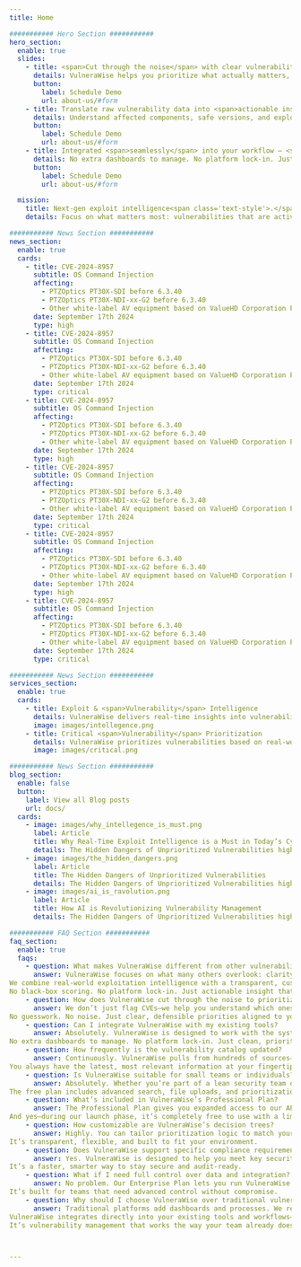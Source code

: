 ```yaml
---
title: Home

########### Hero Section ###########
hero_section:
  enable: true
  slides:
    - title: <span>Cut through the noise</span> with clear vulnerability prioritization
      details: VulneraWise helps you prioritize what actually matters, fast.
      button:
        label: Schedule Demo
        url: about-us/#form
    - title: Translate raw vulnerability data into <span>actionable insights</span>.
      details: Understand affected components, safe versions, and exploit maturity at a glance.
      button:
        label: Schedule Demo
        url: about-us/#form
    - title: Integrated <span>seamlessly</span> into your workflow — <span>without lock-in</span> 
      details: No extra dashboards to manage. No platform lock-in. Just clean, prioritized intelligence delivered where and how your team already works.
      button:
        label: Schedule Demo
        url: about-us/#form

  mission:
    title: Next-gen exploit intelligence<span class='text-style'>.</span>
    details: Focus on what matters most: vulnerabilities that are actively exploited, in systems that are actually at risk. Our transparent decision model turns raw CVE data into clear, prioritized guidance—ready to plug into your existing tools. Start for free. Scale when you’re ready.

########### News Section ###########
news_section:
  enable: true
  cards:
    - title: CVE-2024-8957
      subtitle: OS Command Injection
      affecting:
        - PTZOptics PT30X-SDI before 6.3.40
        - PTZOptics PT30X-NDI-xx-G2 before 6.3.40
        - Other white-label AV equipment based on ValueHD Corporation PTZ Camera Firmware
      date: September 17th 2024
      type: high
    - title: CVE-2024-8957
      subtitle: OS Command Injection
      affecting:
        - PTZOptics PT30X-SDI before 6.3.40
        - PTZOptics PT30X-NDI-xx-G2 before 6.3.40
        - Other white-label AV equipment based on ValueHD Corporation PTZ Camera Firmware
      date: September 17th 2024
      type: critical
    - title: CVE-2024-8957
      subtitle: OS Command Injection
      affecting:
        - PTZOptics PT30X-SDI before 6.3.40
        - PTZOptics PT30X-NDI-xx-G2 before 6.3.40
        - Other white-label AV equipment based on ValueHD Corporation PTZ Camera Firmware
      date: September 17th 2024
      type: high
    - title: CVE-2024-8957
      subtitle: OS Command Injection
      affecting:
        - PTZOptics PT30X-SDI before 6.3.40
        - PTZOptics PT30X-NDI-xx-G2 before 6.3.40
        - Other white-label AV equipment based on ValueHD Corporation PTZ Camera Firmware
      date: September 17th 2024
      type: critical
    - title: CVE-2024-8957
      subtitle: OS Command Injection
      affecting:
        - PTZOptics PT30X-SDI before 6.3.40
        - PTZOptics PT30X-NDI-xx-G2 before 6.3.40
        - Other white-label AV equipment based on ValueHD Corporation PTZ Camera Firmware
      date: September 17th 2024
      type: high
    - title: CVE-2024-8957
      subtitle: OS Command Injection
      affecting:
        - PTZOptics PT30X-SDI before 6.3.40
        - PTZOptics PT30X-NDI-xx-G2 before 6.3.40
        - Other white-label AV equipment based on ValueHD Corporation PTZ Camera Firmware
      date: September 17th 2024
      type: critical

########### News Section ###########
services_section:
  enable: true
  cards:
    - title: Exploit & <span>Vulnerability</span> Intelligence
      details: VulneraWise delivers real-time insights into vulnerabilities that are actively exploited in the wild—so your team can act before they’re a problem. By surfacing what’s relevant to your environment, we help you cut through the noise, stay ahead of threats that matter and achieve uncompromising security resilience.
      image: images/intellegence.png
    - title: Critical <span>Vulnerability</span> Prioritization
      details: VulneraWise prioritizes vulnerabilities based on real-world exploitation, system exposure, and business impact—so your team can focus on what truly matters. Our transparent, customizable decision-tree model lets you tailor the logic to your environment, ensuring the output reflects your actual risk — not someone else’s. 
      image: images/critical.png

########### News Section ###########
blog_section:
  enable: false
  button:  
    label: View all Blog posts
    url: docs/
  cards:
    - image: images/why_intellegence_is_must.png
      label: Article
      title: Why Real-Time Exploit Intelligence is a Must in Today’s Cybersecurity Landscape
      details: The Hidden Dangers of Unprioritized Vulnerabilities highlights the critical risks businesses face when they fail to properly prioritize security vulnerabilities.
    - image: images/the_hidden_dangers.png
      label: Article
      title: The Hidden Dangers of Unprioritized Vulnerabilities
      details: The Hidden Dangers of Unprioritized Vulnerabilities highlights the critical risks businesses face when they fail to properly prioritize security vulnerabilities. 
    - image: images/ai_is_ravolution.png
      label: Article
      title: How AI is Revolutionizing Vulnerability Management
      details: The Hidden Dangers of Unprioritized Vulnerabilities highlights the critical risks businesses face when they fail to properly prioritize security vulnerabilities.

########### FAQ Section ###########
faq_section:
  enable: true
  faqs:
    - question: What makes VulneraWise different from other vulnerability management tools?
      answer: VulneraWise focuses on what many others overlook: clarity, context, and control.<br>
We combine real-world exploitation intelligence with a transparent, customizable decision model—so you can prioritize what matters most, not just what’s loudest. Our data goes beyond the usual feeds, pulling from mainstream and lesser-known sources to give you a broader, real-time view of active threats.<br>
No black-box scoring. No platform lock-in. Just actionable insight that integrates seamlessly into your existing tools and workflows.
    - question: How does VulneraWise cut through the noise to prioritize vulnerabilities?
      answer: We don’t just flag CVEs—we help you understand which ones matter, and why. VulneraWise uses a transparent, customizable decision-tree model that considers exploit maturity, system exposure, and business impact. You get full control over how vulnerabilities are prioritized, with complete visibility into the logic behind every recommendation.<br>
No guesswork. No noise. Just clear, defensible priorities aligned to your environment.
    - question: Can I integrate VulneraWise with my existing tools?
      answer: Absolutely. VulneraWise is designed to work with the systems you already rely on—not replace them. Whether you’re using Slack, Teams, PowerBI, Grafana, or custom dashboards, our outputs plug directly into your workflows via API, CLI, and export formats.<br>
No extra dashboards to manage. No platform lock-in. Just clean, prioritized intelligence delivered where your team already works.
    - question: How frequently is the vulnerability catalog updated?
      answer: Continuously. VulneraWise pulls from hundreds of sources—including advisories, exploit databases, forums, and lesser-known intel feeds—to deliver real-time updates as new vulnerabilities and exploits emerge.<br>
You always have the latest, most relevant information at your fingertips—no lag, no outdated data.
    - question: Is VulneraWise suitable for small teams or individuals?
      answer: Absolutely. Whether you’re part of a lean security team or working solo, VulneraWise gives you the same real-time vulnerability intelligence and prioritization engine used by larger organizations.<br>
The free plan includes advanced search, file uploads, and prioritization insights—so you can start making smarter security decisions from day one, without needing a complex setup.
    - question: What’s included in VulneraWise’s Professional Plan?
      answer: The Professional Plan gives you expanded access to our API, increased file uploads, and advanced decision-tree features for fully tailored prioritization. It’s ideal for teams looking to automate workflows and integrate real-time vulnerability intelligence into their existing tooling.<br>
And yes—during our launch phase, it’s completely free to use with a limited number of API calls.
    - question: How customizable are VulneraWise’s decision trees?
      answer: Highly. You can tailor prioritization logic to match your organization’s risk profile, infrastructure, and compliance needs.From exploit maturity to system exposure and business impact, you control the inputs—and see exactly how each decision is made.<br>
It’s transparent, flexible, and built to fit your environment.
    - question: Does VulneraWise support specific compliance requirements?
      answer: Yes. VulneraWise is designed to help you meet key security and compliance standards by prioritizing vulnerabilities that pose real risk to your critical systems. Our approach aligns with major frameworks like PCI DSS 4.0, HIPAA, NESA, and NIS2, and our customizable decision-tree model allows you to tailor prioritization logic to match your compliance obligations—whether it’s safeguarding patient data, financial systems, or national infrastructure.<br>
It’s a faster, smarter way to stay secure and audit-ready.
    - question: What if I need full control over data and integration?
      answer: No problem. Our Enterprise Plan lets you run VulneraWise fully within your own environment—on-prem or in a private cloud. You get access to our CLI, fully customizable decision trees, and complete flexibility to integrate with your workflows, tools, and pipelines.<br>
It’s built for teams that need advanced control without compromise.
    - question: Why should I choose VulneraWise over traditional vulnerability platforms?
      answer: Traditional platforms add dashboards and processes. We remove friction.<br>
VulneraWise integrates directly into your existing tools and workflows—no lock-in, no complex setup. With customizable algorithms and a transparent prioritization model, you get precise, noise-free intelligence tailored to your environment.<br>
It’s vulnerability management that works the way your team already does—only smarter.



---
```

